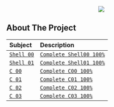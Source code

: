 <p align="center">
  <img src="https://zupimages.net/up/22/37/5q09.png" />
</p>

<!-- ABOUT THE PROJECT -->
## About The Project

Subject       |  Description
:-------------|:-------------
[`Shell 00`](https://github.com/BennieBickles/Piscine-42/blob/main/Shell-00/Shell-00_Sujet.pdf)        | [`Complete Shell00 100%`](https://github.com/BennieBickles/Piscine-42/tree/main/Shell-00)
[`Shell 01`](https://github.com/BennieBickles/Piscine-42/blob/main/Shell-01/Shell-01_Sujet.pdf)  | [`Complete Shell01 100%`](https://github.com/BennieBickles/Piscine-42/tree/main/Shell-01)
[`C 00`](https://github.com/BennieBickles/Piscine-42/blob/main/C00/C-00_Sujet.pdf) | [`Complete C00 100%`](https://github.com/BennieBickles/Piscine-42/tree/main/C00)
[`C 01`](https://github.com/BennieBickles/Piscine-42/blob/main/C01/C-01_Sujet.pdf)     | [`Complete C01 100%`](https://github.com/BennieBickles/Piscine-42/tree/main/C01)
[`C 02`](https://github.com/BennieBickles/Piscine-42/blob/main/C02/C-02_Sujet.pdf)  | [`Complete C02 100%`](https://github.com/BennieBickles/Piscine-42/tree/main/C02)
[`C 03`](https://github.com/BennieBickles/Piscine-42/blob/main/C03/C-03_Sujet.pdf)   | [`Complete C03 100%`](https://github.com/BennieBickles/Piscine-42/tree/main/C03)
